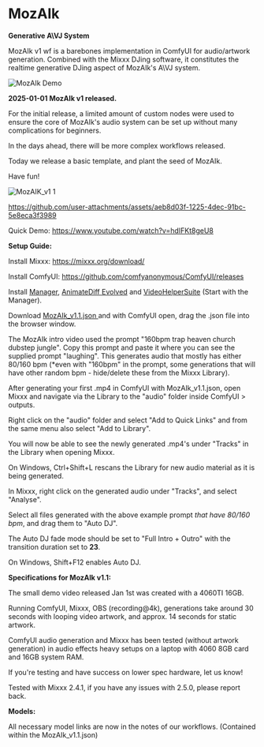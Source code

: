 # MozAIk
**Generative A\VJ System**

MozAIk v1 wf is a barebones implementation in ComfyUI for audio/artwork generation. Combined with the Mixxx DJing software, it constitutes the realtime generative DJing aspect of MozAIk's A\VJ system. 


![MozAIk Demo](https://github.com/user-attachments/assets/a2a9b863-691a-4755-a113-f3560c0053c3)

**2025-01-01 MozAIk v1 released.**

For the initial release, a limited amount of custom nodes were used to ensure the core of MozAIk's audio system can be set up without many complications for beginners. 

In the days ahead, there will be more complex workflows released. 

Today we release a basic template, and plant the seed of MozAIk.

Have fun!

![MozAIK_v1 1](https://github.com/user-attachments/assets/8df25597-3ca0-4324-ab98-57baab2b35c1)

https://github.com/user-attachments/assets/aeb8d03f-1225-4dec-91bc-5e8eca3f3989

Quick Demo: https://www.youtube.com/watch?v=hdIFKt8geU8




**Setup Guide:**

Install Mixxx: https://mixxx.org/download/ 

Install ComfyUI: https://github.com/comfyanonymous/ComfyUI/releases

Install [Manager](https://github.com/ltdrdata/ComfyUI-Manager), [AnimateDiff Evolved](https://github.com/Kosinkadink/ComfyUI-AnimateDiff-Evolved) and [VideoHelperSuite](https://github.com/Kosinkadink/ComfyUI-VideoHelperSuite) (Start with the Manager).

Download [MozAIk_v1.1.json ](https://github.com/GomuSkelly/MozAIk/blob/main/MozAIk_v1.1.json) and with ComfyUI open, drag the .json file into the browser window.

The MozAIk intro video used the prompt "160bpm trap heaven church dubstep jungle". Copy this prompt and paste it where you can see the supplied prompt "laughing". This generates audio that mostly has either 80/160 bpm (*even with "160bpm" in the prompt, some generations that will have other random bpm - hide/delete these from the Mixxx Library).

After generating your first .mp4 in ComfyUI with MozAIk_v1.1.json, open Mixxx and navigate via the Library to the "audio" folder inside ComfyUI > outputs. 

Right click on the "audio" folder and select "Add to Quick Links" and from the same menu also select "Add to Library". 

You will now be able to see the newly generated .mp4's under "Tracks" in the Library when opening Mixxx.

On Windows, Ctrl+Shift+L rescans the Library for new audio material as it is being generated.

In Mixxx, right click on the generated audio under "Tracks", and select "Analyse". 

Select all files generated with the above example prompt *that have 80/160 bpm*, and drag them to "Auto DJ". 

The Auto DJ fade mode should be set to "Full Intro + Outro" with the transition duration set to **23**. 

On Windows, Shift+F12 enables Auto DJ.



**Specifications for MozAIk v1.1:**

The small demo video released Jan 1st was created with a 4060TI 16GB. 

Running ComfyUI, Mixxx, OBS (recording@4k), generations take around 30 seconds with looping video artwork, and approx. 14 seconds for static artwork. 

ComfyUI audio generation and Mixxx has been tested (without artwork generation) in audio effects heavy setups on a laptop with 4060 8GB card and 16GB system RAM.

If you're testing and have success on lower spec hardware, let us know!

Tested with Mixxx 2.4.1, if you have any issues with 2.5.0, please report back.



**Models:**

All necessary model links are now in the notes of our workflows. (Contained within the MozAIk_v1.1.json)
